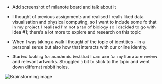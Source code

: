 * Add screenshot of milanote board and talk about it 
* I thought of previous assignments and realised I really liked data visualisation and physical computing, so I want to include some fo that in my project. I realised I'm not a fan of biology so i decided to go with idea #1; there's a lot more to explore and research on this topic
* When I was taking a walk I thought of the topic of identities - in a personal sense but also how that interacts with our online identity.

* Started looking for academic text that I can use for my literature review and relevant artworks. Struggled a bit to stick to the topic and went down differnet rabbit holes.

![Brainstorming image](/images/WEEK2.png)